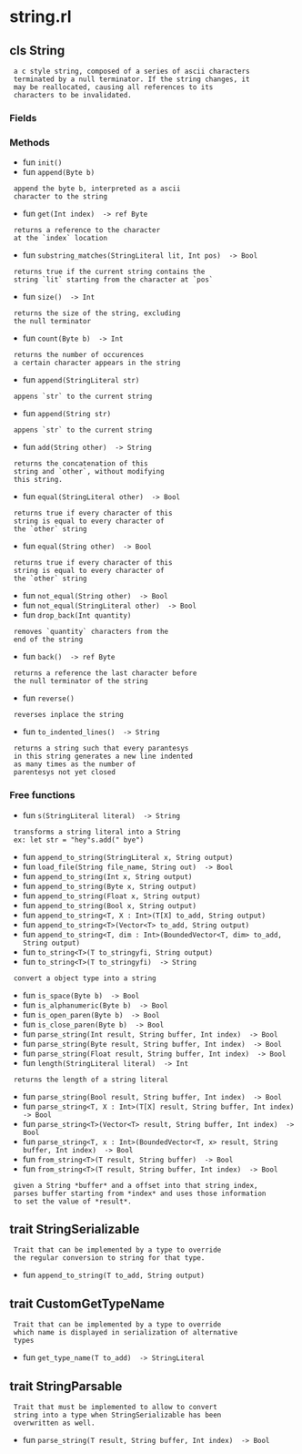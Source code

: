 # string.rl

## cls String
```
 a c style string, composed of a series of ascii characters
 terminated by a null terminator. If the string changes, it 
 may be reallocated, causing all references to its 
 characters to be invalidated.
```

### Fields


### Methods

* fun `init() `
* fun `append(Byte b) `
```
 append the byte b, interpreted as a ascii
 character to the string
```
* fun `get(Int index)  -> ref Byte`
```
 returns a reference to the character
 at the `index` location
```
* fun `substring_matches(StringLiteral lit, Int pos)  -> Bool`
```
 returns true if the current string contains the
 string `lit` starting from the character at `pos`
```
* fun `size()  -> Int`
```
 returns the size of the string, excluding
 the null terminator
```
* fun `count(Byte b)  -> Int`
```
 returns the number of occurences
 a certain character appears in the string
```
* fun `append(StringLiteral str) `
```
 appens `str` to the current string
```
* fun `append(String str) `
```
 appens `str` to the current string
```
* fun `add(String other)  -> String`
```
 returns the concatenation of this
 string and `other`, without modifying
 this string.
```
* fun `equal(StringLiteral other)  -> Bool`
```
 returns true if every character of this
 string is equal to every character of
 the `other` string
```
* fun `equal(String other)  -> Bool`
```
 returns true if every character of this
 string is equal to every character of
 the `other` string
```
* fun `not_equal(String other)  -> Bool`
* fun `not_equal(StringLiteral other)  -> Bool`
* fun `drop_back(Int quantity) `
```
 removes `quantity` characters from the
 end of the string
```
* fun `back()  -> ref Byte`
```
 returns a reference the last character before 
 the null terminator of the string
```
* fun `reverse() `
```
 reverses inplace the string
```
* fun `to_indented_lines()  -> String`
```
 returns a string such that every parantesys
 in this string generates a new line indented
 as many times as the number of 
 parentesys not yet closed
```


### Free functions

* fun `s(StringLiteral literal)  -> String`
```
 transforms a string literal into a String
 ex: let str = "hey"s.add(" bye")
```
* fun `append_to_string(StringLiteral x, String output) `
* fun `load_file(String file_name, String out)  -> Bool`
* fun `append_to_string(Int x, String output) `
* fun `append_to_string(Byte x, String output) `
* fun `append_to_string(Float x, String output) `
* fun `append_to_string(Bool x, String output) `
* fun `append_to_string<T, X : Int>(T[X] to_add, String output) `
* fun `append_to_string<T>(Vector<T> to_add, String output) `
* fun `append_to_string<T, dim : Int>(BoundedVector<T, dim> to_add, String output) `
* fun `to_string<T>(T to_stringyfi, String output) `
* fun `to_string<T>(T to_stringyfi)  -> String`
```
 convert a object type into a string 
```
* fun `is_space(Byte b)  -> Bool`
* fun `is_alphanumeric(Byte b)  -> Bool`
* fun `is_open_paren(Byte b)  -> Bool`
* fun `is_close_paren(Byte b)  -> Bool`
* fun `parse_string(Int result, String buffer, Int index)  -> Bool`
* fun `parse_string(Byte result, String buffer, Int index)  -> Bool`
* fun `parse_string(Float result, String buffer, Int index)  -> Bool`
* fun `length(StringLiteral literal)  -> Int`
```
 returns the length of a string literal
```
* fun `parse_string(Bool result, String buffer, Int index)  -> Bool`
* fun `parse_string<T, X : Int>(T[X] result, String buffer, Int index)  -> Bool`
* fun `parse_string<T>(Vector<T> result, String buffer, Int index)  -> Bool`
* fun `parse_string<T, x : Int>(BoundedVector<T, x> result, String buffer, Int index)  -> Bool`
* fun `from_string<T>(T result, String buffer)  -> Bool`
* fun `from_string<T>(T result, String buffer, Int index)  -> Bool`
```
 given a String *buffer* and a offset into that string index,
 parses buffer starting from *index* and uses those information
 to set the value of *result*.
```
## trait StringSerializable
```
 Trait that can be implemented by a type to override
 the regular conversion to string for that type.
```
* fun `append_to_string(T to_add, String output) `

## trait CustomGetTypeName
```
 Trait that can be implemented by a type to override
 which name is displayed in serialization of alternative 
 types
```
* fun `get_type_name(T to_add)  -> StringLiteral`

## trait StringParsable
```
 Trait that must be implemented to allow to convert
 string into a type when StringSerializable has been
 overwritten as well.
```
* fun `parse_string(T result, String buffer, Int index)  -> Bool`

